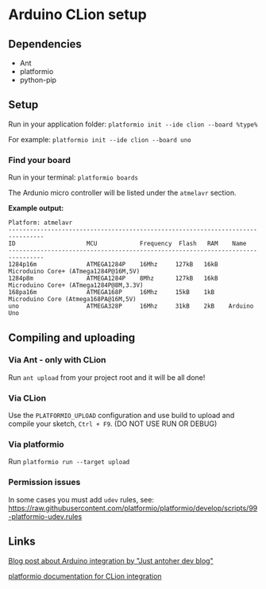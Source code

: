 # Arduino CLion setup

## Dependencies

 - Ant
 - platformio
 - python-pip

## Setup

Run in your application folder:
`platformio init --ide clion --board %type%` 

For example:
`platformio init --ide clion --board uno` 

### Find your board

Run in your terminal:
`platformio boards`

The Ardunio micro controller will be listed under the `atmelavr` section.

**Example output:**
```
Platform: atmelavr
--------------------------------------------------------------------------------
ID                    MCU            Frequency  Flash   RAM    Name
--------------------------------------------------------------------------------
1284p16m              ATMEGA1284P    16Mhz     127kB   16kB   Microduino Core+ (ATmega1284P@16M,5V)
1284p8m               ATMEGA1284P    8Mhz      127kB   16kB   Microduino Core+ (ATmega1284P@8M,3.3V)
168pa16m              ATMEGA168P     16Mhz     15kB    1kB    Microduino Core (Atmega168PA@16M,5V)
uno                   ATMEGA328P     16Mhz     31kB    2kB    Arduino Uno
```

## Compiling and uploading

### Via Ant - only with CLion

Run `ant upload` from your project root and it will be all done!

### Via CLion

Use the `PLATFORMIO_UPLOAD` configuration and use build to upload and compile your sketch, `Ctrl + F9`. (DO NOT USE RUN OR DEBUG)

### Via platformio

Run `platformio run --target upload`

### Permission issues

In some cases you must add `udev` rules, see:
https://raw.githubusercontent.com/platformio/platformio/develop/scripts/99-platformio-udev.rules

## Links

[Blog post about Arduino integration by "Just antoher dev blog"](http://jandevblog.blogspot.de/2016/01/how-to-use-intellij-idea-to-develop-and.html)

[platformio documentation for CLion integration](http://docs.platformio.org/en/stable/ide/clion.html)
